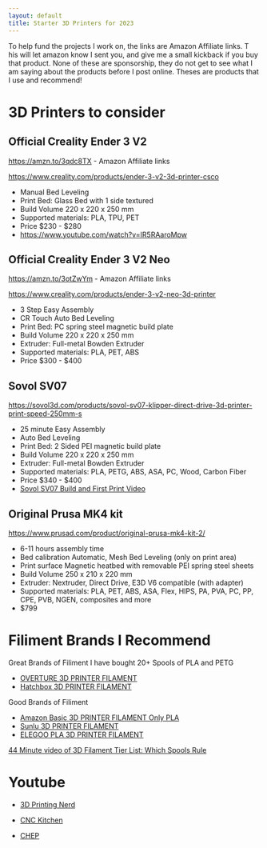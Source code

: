 ```yaml
---
layout: default
title: Starter 3D Printers for 2023
---
```


To help fund the projects I work on, the links are Amazon Affiliate links. T
his will let amazon know I sent you, and give me a small kickback if you buy that product. 
None of these are sponsorship, they do not get to see what I am saying about the products before I post online. 
Theses are products that I use and recommend!

# 3D Printers to consider

## Official Creality Ender 3 V2
https://amzn.to/3qdc8TX - Amazon Affiliate links

https://www.creality.com/products/ender-3-v2-3d-printer-csco

* Manual Bed Leveling
* Print Bed: Glass Bed with 1 side textured
* Build Volume 220 x 220 x 250 mm
* Supported materials: PLA, TPU, PET
* Price $230 - $280
* https://www.youtube.com/watch?v=IR5RAaroMpw


## Official Creality Ender 3 V2 Neo
https://amzn.to/3otZwYm - Amazon Affiliate links

https://www.creality.com/products/ender-3-v2-neo-3d-printer

* 3 Step Easy Assembly
* CR Touch Auto Bed Leveling
* Print Bed: PC spring steel magnetic build plate
* Build Volume 220 x 220 x 250 mm
* Extruder: Full-metal Bowden Extruder
* Supported materials: PLA, PET, ABS
* Price $300 - $400

## Sovol SV07
https://sovol3d.com/products/sovol-sv07-klipper-direct-drive-3d-printer-print-speed-250mm-s

* 25 minute Easy Assembly
* Auto Bed Leveling
* Print Bed: 2 Sided PEI magnetic build plate
* Build Volume 220 x 220 x 250 mm
* Extruder: Full-metal Bowden Extruder
* Supported materials: PLA, PETG, ABS, ASA, PC, Wood, Carbon Fiber
* Price $340 - $400
* [Sovol SV07 Build and First Print Video](https://www.youtube.com/watch?v=qoD-9TXEWgM)


## Original Prusa MK4 kit
https://www.prusad.com/product/original-prusa-mk4-kit-2/

* 6-11 hours assembly time
* Bed calibration Automatic, Mesh Bed Leveling (only on print area)
* Print surface Magnetic heatbed with removable PEI spring steel sheets
* Build Volume 250 x 210 x 220 mm
* Extruder: Nextruder, Direct Drive, E3D V6 compatible (with adapter)
* Supported materials: PLA, PET, ABS, ASA, Flex, HIPS, PA, PVA, PC, PP, CPE, PVB, NGEN, composites and more
* $799


# Filiment Brands I Recommend

Great Brands of Filiment I have bought 20+ Spools of PLA and PETG

* [OVERTURE 3D PRINTER FILAMENT](https://amzn.to/41Lfn2f)
* [Hatchbox 3D PRINTER FILAMENT](https://amzn.to/45n1hr1)


Good Brands of Filiment

* [Amazon Basic 3D PRINTER FILAMENT Only PLA](https://amzn.to/3pFPeEA)
* [Sunlu 3D PRINTER FILAMENT](https://amzn.to/3MBF9BO)
* [ELEGOO PLA 3D PRINTER FILAMENT](https://amzn.to/3OjWmAH)

[44 Minute video of 3D Filament Tier List: Which Spools Rule](https://www.youtube.com/watch?v=weeG9yOp3i4)


# Youtube 

* [3D Printing Nerd](https://www.youtube.com/@3DPrintingNerd)
 
* [CNC Kitchen](https://www.youtube.com/@CNCKitchen)

* [CHEP](https://www.youtube.com/@FilamentFriday)
